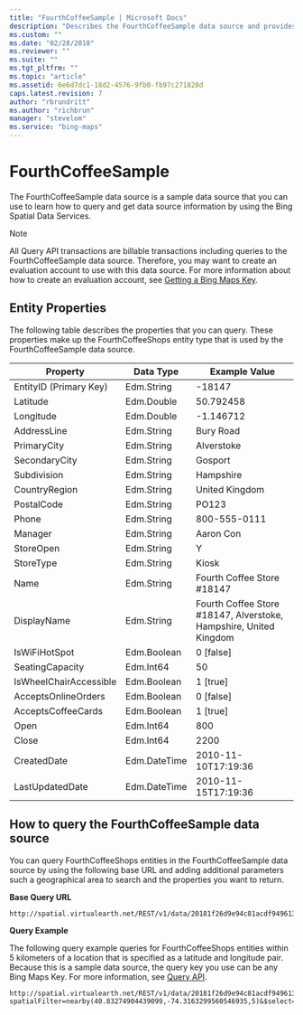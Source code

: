 ```yaml
---
title: "FourthCoffeeSample | Microsoft Docs"
description: "Describes the FourthCoffeeSample data source and provides a table that outlines the data type and example value for various properties."
ms.custom: ""
ms.date: "02/28/2018"
ms.reviewer: ""
ms.suite: ""
ms.tgt_pltfrm: ""
ms.topic: "article"
ms.assetid: 6e6d7dc1-18d2-4576-9fb0-fb97c271828d
caps.latest.revision: 7
author: "rbrundritt"
ms.author: "richbrun"
manager: "stevelom"
ms.service: "bing-maps"
---
```


# FourthCoffeeSample

The FourthCoffeeSample data source is a sample data source that you can use to learn how to query and get data source information by using the  Bing Spatial Data Services.  
  
> [!NOTE]
>  All Query API transactions are billable transactions including queries to the FourthCoffeeSample data source. Therefore, you may want to create an evaluation account to use with this data source. For more information about how to create an evaluation account, see [Getting a Bing Maps Key](../../getting-started/bing-maps-dev-center-help/getting-a-bing-maps-key.md).  
  
## Entity Properties

The following table describes the properties that you can query. These properties make up the FourthCoffeeShops entity type that is used by the FourthCoffeeSample data source.  
  
|Property|Data Type|Example Value|  
|--------------|---------------|-------------------|  
|EntityID (Primary Key)|Edm.String|-18147|  
|Latitude|Edm.Double|50.792458|  
|Longitude|Edm.Double|-1.146712|  
|AddressLine|Edm.String|Bury Road|  
|PrimaryCity|Edm.String|Alverstoke|  
|SecondaryCity|Edm.String|Gosport|  
|Subdivision|Edm.String|Hampshire|  
|CountryRegion|Edm.String|United Kingdom|  
|PostalCode|Edm.String|PO123|  
|Phone|Edm.String|800-555-0111|  
|Manager|Edm.String|Aaron Con|  
|StoreOpen|Edm.String|Y|  
|StoreType|Edm.String|Kiosk|  
|Name|Edm.String|Fourth Coffee Store #18147|  
|DisplayName|Edm.String|Fourth Coffee Store #18147, Alverstoke, Hampshire, United Kingdom|  
|IsWiFiHotSpot|Edm.Boolean|0 [false]|  
|SeatingCapacity|Edm.Int64|50|  
|IsWheelChairAccessible|Edm.Boolean|1 [true]|  
|AcceptsOnlineOrders|Edm.Boolean|0 [false]|  
|AcceptsCoffeeCards|Edm.Boolean|1 [true]|  
|Open|Edm.Int64|800|  
|Close|Edm.Int64|2200|  
|CreatedDate|Edm.DateTime|2010-11-10T17:19:36|  
|LastUpdatedDate|Edm.DateTime|2010-11-15T17:19:36|  
  
## How to query the FourthCoffeeSample data source  
 You can query FourthCoffeeShops entities in the FourthCoffeeSample data source by using the following base URL and adding additional parameters such a geographical area to search and the properties you want to return.  
  
 **Base Query URL**  
  
```url
http://spatial.virtualearth.net/REST/v1/data/20181f26d9e94c81acdf9496133d4f23/FourthCoffeeSample/FourthCoffeeShops  
```  
  
 **Query Example**  
  
 The following query example queries for FourthCoffeeShops entities within 5 kilometers of a location that is specified as a latitude and longitude pair. Because this is a sample data source, the query key you use can be any Bing Maps Key. For more information, see [Query API](../query-api/index.md).  
  
```url
http://spatial.virtualearth.net/REST/v1/data/20181f26d9e94c81acdf9496133d4f23/FourthCoffeeSample/FourthCoffeeShops?spatialFilter=nearby(40.83274904439099,-74.3163299560546935,5)&$select=EntityID,Latitude,Longitude,__Distance&$top=3&key=anyBingMapsKey  
```